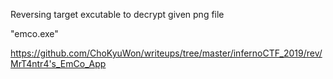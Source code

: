 Reversing target excutable to decrypt given png file

"emco.exe"

https://github.com/ChoKyuWon/writeups/tree/master/infernoCTF_2019/rev/MrT4ntr4's_EmCo_App